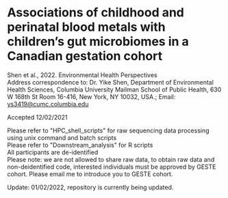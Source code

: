 # Associations of childhood and perinatal blood metals with children’s gut microbiomes in a Canadian gestation cohort
Shen et al., 2022. Environmental Health Perspectives\
Address correspondence to: Dr. Yike Shen, Department of Environmental Health Sciences, Columbia University Mailman School of Public Health, 630 W 168th St Room 16-416, New York, NY 10032, USA.; Email: ys3419@cumc.columbia.edu 

Accepted 12/02/2021

Please refer to "HPC_shell_scripts" for raw sequencing data processing using unix command and batch scripts \
Please refer to "Downstream_analysis" for R scripts \
All participants are de-identified\
Please note: we are not allowed to share raw data, to obtain raw data and non-deidentified code, interested individuals must be approved by GESTE cohort. Please email me to introduce you to GESTE cohort. 

Update: 01/02/2022, repository is currently being updated. 


